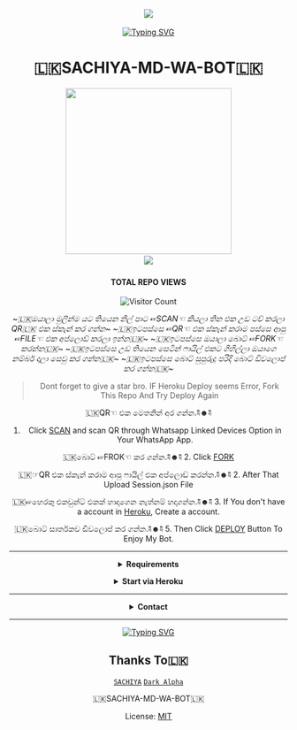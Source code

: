 

<div align="center">		

<img src= "https://camo.githubusercontent.com/71b837571c48af3aa60a73dbc9d5936aa359d78efbfa8a6743cbbbc16b80ef4d/68747470733a2f2f63646e2e646973636f72646170702e636f6d2f6174746163686d656e74732f3830353930323039333930363630383138362f3830353931333937323533353539303932322f74656e6f722e676966"/>
</p>

[![Typing SVG](https://readme-typing-svg.demolab.com?font=Fira+Code&pause=1000&color=00F763&width=435&lines=%F0%9F%87%B1%F0%9F%87%B0SACHIYA-MD-WA-BOT%F0%9F%87%B1%F0%9F%87%B0)](https://git.io/typing-svg)

<h1>🇱🇰SACHIYA-MD-WA-BOT🇱🇰</h1>
</div>

<div align="center">
  <img src="https://i.imgur.com/twNAtLk.jpeg" width="300" height="300">
	<div align="center">
<img src= "https://camo.githubusercontent.com/71b837571c48af3aa60a73dbc9d5936aa359d78efbfa8a6743cbbbc16b80ef4d/68747470733a2f2f63646e2e646973636f72646170702e636f6d2f6174746163686d656e74732f3830353930323039333930363630383138362f3830353931333937323533353539303932322f74656e6f722e676966"/>
</p>

#### TOTAL REPO VIEWS
![Visitor Count](https://github.com/nolove2005/SACHIYA-MD-WA-BOT)
</p>


~*🇱🇰ඔයාලා මුලින්ම යට තියෙන නිල් පාට ☞SCAN☜ කියලා තින එක උඩ ටච් කරලා QR🇱🇰 එක ස්කැන් කර ගන්න*~
~*🇱🇰ඉටපස්සෙ ☞QR☜ එක ස්කැන් කරාම පස්සෙ ආපු ☞FILE☜ එක අප්ලොඩ් කරලා ඉන්න🇱🇰*~
~*🇱🇰ඉටපස්සෙ ඔයාලා බොට් ☞FORK☜ කරන්න🇱🇰*~
~*🇱🇰ඉටපස්සෙ උඩ තියෙන සෙටින් ෆායිල් එකට ගිහිල්ලා ඔයාගෙ නම්බර් දාලා සෙවු කර ගන්න🇱🇰*~
~*🇱🇰ඉටපස්සෙ බොට් සුපුරුදු පරිදි බොට් ඩිවලොප් කර ගන්න🇱🇰*~

> Dont forget to give a star bro. IF Heroku Deploy seems Error, Fork This Repo And Try Deploy Again


🇱🇰QR☜ එක මෙතනින් අර ගන්න.☟☻☟

1. Click [SCAN](https://replit.com/@NoLove1/SACHIYA-MD-WA-BOT-1?v=1) and scan QR through Whatsapp Linked Devices Option in Your WhatsApp App.

🇱🇰බොට් ☞FROK☜ කර ගන්න.☟☻☟
2. Click [FORK](https://github.com/nolove2005/SACHIYA-MD-WA-BOT/fork)

🇱🇰☞QR එක ස්කැන් කරාම ආපු ෆායිල් එක අප්ලොඩ් කරන්න.☟☻☟
2. After That Upload Session.json File


🇱🇰☞හෙරකු එකවුන්ට් එකක් හාදාගෙන නැත්නම් හදාගන්න.☟☻☟
3. If You don't have a account in [Heroku](https://signup.heroku.com/), Create a account.

🇱🇰බොට් සාර්තකව ඩිවලොප් කර ගන්න.☟☻☟
5. Then Click [DEPLOY](https://heroku.com/deploy) Button To Enjoy My Bot.





---

<!-- Requirements -->
<b><details><summary>Requirements</summary></b>
* Some Text Editor
* [Node JS](https://nodejs.org/en/)
* [Git](https://git-scm.com/downloads)
* [FFMPEG](https://ffmpeg.org/download.html)
  
```bash
Add FFmpeg to PATH environment variable
```
</details>


<!-- Start via Heroku -->
<b><details><summary>Start via Heroku</summary></b>

* Scan QR In Your Whatsapp From [Here](https://replit.com/@AchiFernando4/ALPHA-MD-V1?v=1)

[![Run on Repl.it](https://github.com/Platane/snk/raw/output/github-contribution-grid-snake.svg)](https://replit.com/@AchiFernando4/ALPHA-MD-V1?v=1) 

* Fork This Repo By Clicking [Here](https://github.com/ALPHA-OFFICIAL-TEAM/ALPHA-MD-WA-BOT/fork)
* then Deploy The Bot From [Here](https://heroku.com/deploy)
* Wait 5-10 Min To Deploy 
* After Deploying On The Worker And Check The Logs

</details>




----

<!-- Contact Owner☜ -->
<b><details><summary>Contact</summary></b>
	

<p align="center">
    World best English WhatsApp Button Bot Developer Achi Fernando Enjoy Our Bot
    <br>
        <a href="https://chat.whatsapp.com/EsxYf5wGFVQAFcqTOxnpGt">Whatsapp Support Group 01</a> 
        
	<a href="https://chat.whatsapp.com/EsxYf5wGFVQAFcqTOxnpGt">Whatsapp Bot Group</a> 
    <br>
</p>

## ```Connect With Me☜```
<p align="center">
<a href="https://wa.me/94767233346"><img src="https://img.shields.io/badge/Contact Achi Fernando-25D366?style=for-the-badge&logo=whatsapp&logoColor=white" />
<a href="https://www.youtube.com/c/AchiBrolk"><img src="https://img.shields.io/badge/Subscribe ABLK STUDIO-ff0000?style=for-the-badge&logo=youtube&logoColor=ff000000&link=https://www.youtube.com/c/AchiBrolk" /><br>
</p>

</details>


</details><hr>

[![Typing SVG](https://readme-typing-svg.demolab.com?font=dhhqhhfjfhhghfgf&pause=1000&color=F70000&center=true&vCenter=true&multiline=true&width=500&height=56&lines=%F0%9F%87%B1%F0%9F%87%B0Thank+to%E2%98%9E+ALPHA+WA+BOT%F0%9F%87%B1%F0%9F%87%B0)](https://git.io/typing-svg)

## Thanks To🇱🇰

 [`SACHIYA`](https://github.com/nolove2005/SACHIYA-MD-WA-BOT)
 [`Dark Alpha`](https://github.com/darkalphaxteam)
 
 🇱🇰SACHIYA-MD-WA-BOT🇱🇰


License: [MIT](https://github.com/Gojo-Satoru/LICENSE)
